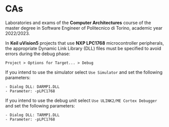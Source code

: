 # CAs

Laboratories and exams of the **Computer Architectures** course of the master degree in Software Engineer of Politecnico di Torino, academic year 2022/2023.

In **Keil uVision5** projects that use **NXP LPC1768** microcontroller peripherals, the appropriate Dynamic Link Library (DLL) files must be specified to avoid errors during the debug phase:

```
Project > Options for Target... > Debug
```

If you intend to use the simulator select `Use Simulator` and set the following parameters:

```
- Dialog DLL: DARMP1.DLL
- Parameter: -pLPC1768
```

If you intend to use the debug unit select `Use ULINK2/ME Cortex Debugger` and set the following parameters:

```
- Dialog DLL: TARMP1.DLL
- Parameter: -pLPC1768
```
